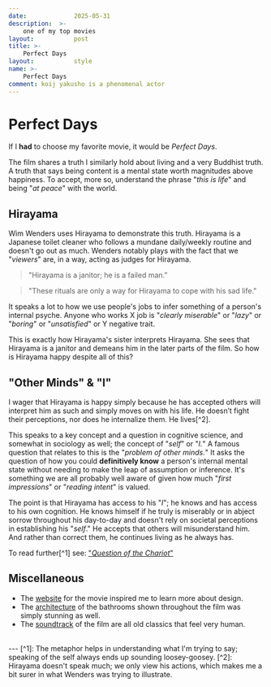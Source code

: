 ```yaml
---
date:             2025-05-31
description:  >-
    one of my top movies
layout:           post
title: >-
    Perfect Days    
layout:           style
name: >-
    Perfect Days
comment: koij yakusho is a phenomenal actor
---
```


# Perfect Days

If I **had** to choose my favorite movie, it would be *Perfect Days*.

The film shares a truth I similarly hold about living and a very Buddhist truth. A truth that says being content is a mental state worth magnitudes above happiness. To accept, more so, understand the phrase "*this is life*" and being "*at peace*" with the world.

## Hirayama

Wim Wenders uses Hirayama to demonstrate this truth. Hirayama is a Japanese toilet cleaner who follows a mundane daily/weekly routine and doesn't go out as much. Wenders notably plays with the fact that we "*viewers*" are, in a way, acting as judges for Hirayama.

> "Hirayama is a janitor; he is a failed man."

> "These rituals are only a way for Hirayama to cope with his sad life."

It speaks a lot to how we use people's jobs to infer something of a person's internal psyche. Anyone who works X job is "*clearly miserable*" or "*lazy*" or "*boring*" or "*unsatisfied*" or Y negative trait. 

This is exactly how Hirayama's sister interprets Hirayama. She sees that Hirayama is a janitor and demeans him in the later parts of the film. So how is Hirayama happy despite all of this?

## "Other Minds" & "I"

I wager that Hirayama is happy simply because he has accepted others will interpret him as such and simply moves on with his life. He doesn’t fight their perceptions, nor does he internalize them. He lives[^2]. 

This speaks to a key concept and a question in cognitive science, and somewhat in sociology as well; the concept of "*self*" or "*I.*" A famous question that relates to this is the "*problem of other minds.*" It asks the question of how you could **definitively know** a person's internal mental state without needing to make the leap of assumption or inference. It's something we are all probably well aware of given how much "*first impressions*" or "*reading intent*" is valued.

The point is that Hirayama has access to his "*I*"; he knows and has access to his own cognition. He knows himself if he truly is miserably or in abject sorrow throughout his day-to-day and doesn't rely on societal perceptions in establishing his "*self*." He accepts that others will misunderstand him. And rather than correct them, he continues living as he always has.

To read further[^1] see: ["*Question of the Chariot*"](https://open.library.okstate.edu/introphilosophy/chapter/an-introduction-to-what-is-a-chariot-what-are-we/)

## Miscellaneous

* The [website](https://www.perfectdays-movie.jp/) for the movie inspired me to learn more about design.
* The [architecture](https://tokyotoilet.jp/en/) of the bathrooms shown throughout the film was simply stunning as well.
* The [soundtrack](https://open.spotify.com/playlist/5De282WtacLuUReEXqwuET) of the film are all old classics that feel very human.

<br/>
---
[^1]: The metaphor helps in understanding what I'm trying to say; speaking of the self always ends up sounding loosey-goosey.
[^2]: Hirayama doesn't speak much; we only view his actions, which makes me a bit surer in what Wenders was trying to illustrate.






